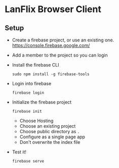 # LanFlix Browser Client

## Setup 
* Create a firebase project, or use an existing one.  
  https://console.firebase.google.com/
* Add a member to the project so you can login
* Install the firebase CLI
  ```
  sudo npm install -g firebase-tools
  ```
* Login into firebase
  ```
  firebase login
  ```
* Initialize the firebase project
  ```
  firebase init
  ```
  * Choose Hosting
  * Choose an existing project
  * Choose public directory as `.`
  * Configure as a single page app
  * Don't overwrite the index file
  
* Test it!
  ```
  firebase serve
  ```
